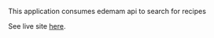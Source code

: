 <p>This application consumes edemam api to search for recipes</p>

See live site [here](https://re-recipe.netlify.app/).

